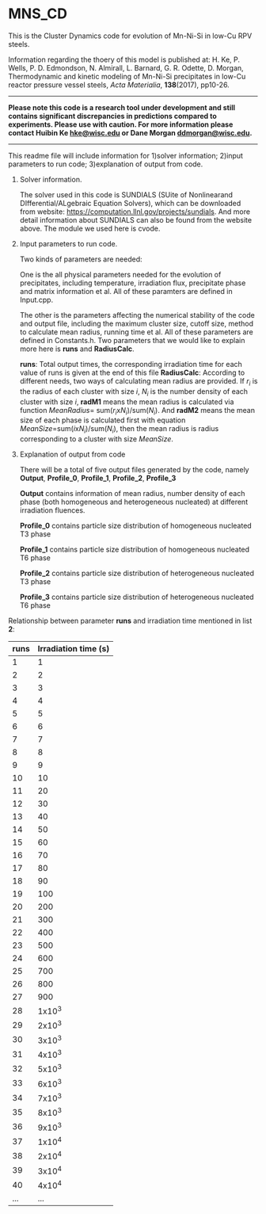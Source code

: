 # MNS_CD
This is the Cluster Dynamics code for evolution of Mn-Ni-Si in low-Cu RPV steels. 

Information regarding the thoery of this model is published at: H. Ke, P. Wells, P. D. Edmondson, N. Almirall, L. Barnard, G. R. Odette, D. Morgan, Thermodynamic and kinetic modeling of Mn-Ni-Si precipitates in low-Cu reactor pressure vessel steels, *Acta Materialia*, **138**(2017), pp10-26. 

********
**Please note this code is a research tool under development and still contains significant discrepancies in predictions compared to experiments. Please use with caution.
For more information please contact Huibin Ke <hke@wisc.edu> or Dane Morgan <ddmorgan@wisc.edu>.**
********

This readme file will include information for 1)solver information; 2)input parameters to run code; 3)explanation of output from code.
1) Solver information.

   The solver used in this code is SUNDIALS (SUite of Nonlinearand DIfferential/ALgebraic Equation Solvers), which can be downloaded from website: https://computation.llnl.gov/projects/sundials. And more detail information about SUNDIALS can also be found from the website above. The module we used here is cvode.
2) Input parameters to run code.

   Two kinds of parameters are needed:
   
   One is the all physical parameters needed for the evolution of precipitates, including temperature, irradiation flux, precipitate phase and matrix information et al. All of these paramters are defined in Input.cpp.
   
   The other is the parameters affecting the numerical stability of the code and output file, including the maximum cluster size, cutoff size, method to calculate mean radius, running time et al. All of these parameters are defined in Constants.h. Two parameters that we would like to explain more here is **runs** and **RadiusCalc**.
   
   **runs**: Total output times, the corresponding irradiation time for each value of runs is given at the end of this file
   **RadiusCalc**: According to different needs, two ways of calculating mean radius are provided. If *r<sub>i* is the radius of each cluster with size *i*, *N<sub>i* is the number density of each cluster with size *i*, **radM1** means the mean radius is calculated via function *MeanRadius*= sum(*r<sub>i*x*N<sub>i*)/sum(*N<sub>i*). And **radM2** means the mean size of each phase is calculated first with equation *MeanSize*=sum(*i*x*N<sub>i*)/sum(*N<sub>i*), then the mean radius is radius corresponding to a cluster with size *MeanSize*.
3) Explanation of output from code

   There will be a total of five output files generated by the code, namely **Output**, **Profile_0**, **Profile_1**, **Profile_2**, **Profile_3**
   
   **Output** contains information of mean radius, number density of each phase (both homogeneous and heterogeneous nucleated) at different irradiation fluences.
   
   **Profile_0** contains particle size distribution of homogeneous nucleated T3 phase
   
   **Profile_1** contains particle size distribution of homogeneous nucleated T6 phase
   
   **Profile_2** contains particle size distribution of heterogeneous nucleated T3 phase 
   
   **Profile_3** contains particle size distribution of heterogeneous nucleated T6 phase 

Relationship between parameter **runs** and irradiation time mentioned in list **2**:


runs | Irradiation time (s) | 
--- | --- |
1| 1 |
2 | 2 |
3 | 3 |
4 | 4 |
5 | 5 |
6 | 6 |
7 | 7 |
8 | 8 |
9 | 9 |
10 | 10 |
11 | 20 |
12 | 30 |
13 | 40 |
14 | 50 |
15 | 60 |
16 | 70 |
17 | 80 |
18 | 90 |
19 | 100 |
20 | 200 |
21 | 300 |
22 | 400 |
23 | 500 |
24 | 600 |
25 | 700 |
26 | 800 |
27 | 900 |
28 | 1x10<sup>3 |
29 | 2x10<sup>3 |
30 | 3x10<sup>3 |
31 | 4x10<sup>3 |
32 | 5x10<sup>3 |
33 | 6x10<sup>3 |
34 | 7x10<sup>3 |
35 | 8x10<sup>3 |
36 | 9x10<sup>3 |
37 | 1x10<sup>4 |
38 | 2x10<sup>4 |
39 | 3x10<sup>4 |
40 | 4x10<sup>4 |
...| ...|
